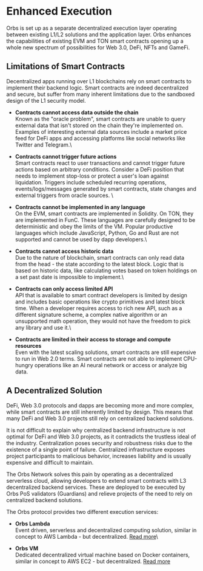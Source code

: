 # Enhanced Execution

Orbs is set up as a separate decentralized execution layer operating between existing L1/L2 solutions and the application layer. Orbs enhances the capabilities of existing EVM and TON smart contracts opening up a whole new spectrum of possibilities for Web 3.0, DeFi, NFTs and GameFi.

## Limitations of Smart Contracts

Decentralized apps running over L1 blockchains rely on smart contracts to implement their backend logic. Smart contracts are indeed decentralized and secure, but suffer from many inherent limitations due to the sandboxed design of the L1 security model.

* **Contracts cannot access data outside the chain**\
  Known as the "oracle problem", smart contracts are unable to query external data that isn't stored on the chain they're implemented on. Examples of interesting external data sources include a market price feed for DeFi apps and accessing platforms like social networks like Twitter and Telegram.\

* **Contracts cannot trigger future actions**\
  Smart contracts react to user transactions and cannot trigger future actions based on arbitrary conditions. Consider a DeFi position that needs to implement stop-loss or protect a user's loan against liquidation. Triggers include scheduled recurring operations, events/logs/messages generated by smart contracts, state changes and external triggers from oracle sources. \

* **Contracts cannot be implemented in any language**\
  On the EVM, smart contracts are implemented in Solidity. On TON, they are implemented in FunC. These languages are carefully designed to be deterministic and obey the limits of the VM. Popular productive languages which include JavaScript, Python, Go and Rust are not supported and cannot be used by dapp developers.\

* **Contracts cannot access historic data**\
  Due to the nature of blockchain, smart contracts can only read data from the head - the state according to the latest block. Logic that is based on historic data, like calculating votes based on token holdings on a set past date is impossible to implement.\

* **Contracts can only access limited API**\
  API that is available to smart contract developers is limited by design and includes basic operations like crypto primitives and latest block time. When a developer requires access to rich new API, such as a different signature scheme, a complex native algorithm or an unsupported math operation, they would not have the freedom to pick any library and use it.\

* **Contracts are limited in their access to storage and compute resources**\
  Even with the latest scaling solutions, smart contracts are still expensive to run in Web 2.0 terms. Smart contracts are not able to implement CPU-hungry operations like an AI neural network or access or analyze big data.

## A Decentralized Solution

DeFi, Web 3.0 protocols and dapps are becoming more and more complex, while smart contracts are still inherently limited by design. This means that many DeFi and Web 3.0 projects still rely on centralized backend solutions.

It is not difficult to explain why centralized backend infrastructure is not optimal for DeFi and Web 3.0 projects, as it contradicts the trustless ideal of the industry. Centralization poses security and robustness risks due to the existence of a single point of failure. Centralized infrastructure exposes project participants to malicious behavior, increases liability and is usually expensive and difficult to maintain.

The Orbs Network solves this pain by operating as a decentralized serverless cloud, allowing developers to extend smart contracts with L3 decentralized backend services. These are deployed to be executed by Orbs PoS validators (Guardians) and relieve projects of the need to rely on centralized backend solutions.

The Orbs protocol provides two different execution services:

* **Orbs Lambda**\
  Event driven, serverless and decentralized computing solution, similar in concept to AWS Lambda - but decentralized. [Read more](broken-reference)\

* **Orbs VM**\
  Dedicated decentralized virtual machine based on Docker containers, similar in concept to AWS EC2 - but decentralized. [Read more](broken-reference)
